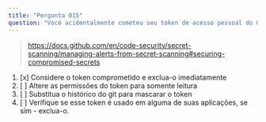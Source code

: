 ```yaml
---
title: "Pergunta 015"
question: "Você acidentalmente cometeu seu token de acesso pessoal do GitHub em um repositório público. Quais ações você deve tomar para impedir que sua conta seja comprometida?"
---
```



> https://docs.github.com/en/code-security/secret-scanning/managing-alerts-from-secret-scanning#securing-compromised-secrets
1. [x] Considere o token comprometido e exclua-o imediatamente
1. [ ] Altere as permissões do token para somente leitura
1. [ ] Substitua o histórico do git para mascarar o token
1. [ ] Verifique se esse token é usado em alguma de suas aplicações, se sim - exclua-o.

